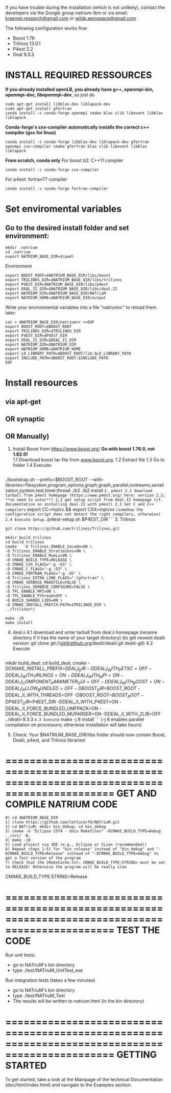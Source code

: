 
If you have trouble during the installation (which is not unlikely), contact the developers via the Google group natrium-lbm
or via email: kraemer.research@gmail.com or wilde.aerospace@gmail.com .

The following configuration works fine:
- Boost 1.76
- Trilinos 13.0.1
- P4est 2.2
- Deal 9.3.3


# INSTALL REQUIRED RESSOURCES

**If you already installed openLB, you already have g++, openmpi-bin, openmpi-doc, libopenmpi-dev**, so just do
```
sudo apt-get install libblas-dev liblapack-dev
sudo apt-get install gfortran
conda install -c conda-forge openmpi cmake blas zlib libevent libblas liblapack
```

**Conda-forge's cxx-compiler automatically installs the correct c++ compiler (gcc for linux)**
```
conda install -c conda-forge libblas-dev liblapack-dev gfortran openmpi cxx-compiler cmake gfortran blas zlib libevent libblas liblapack
```

**From scratch, conda only**
For boost b2: C++11 compiler
```
conda install -c conda-forge cxx-compiler
```

For p4est: fortran77 compiler
```
conda install -c conda-forge fortran-compiler
```

# Set enviromental variables
## Go to the desired install folder and set environment:
```
mkdir .natrium
cd .natrium
export NATRIUM_BASE_DIR=$(pwd)
```

Environment
```
export BOOST_ROOT=$NATRIUM_BASE_DIR/libs/boost
export TRILINOS_DIR=$NATRIUM_BASE_DIR/libs/trilinos
export P4EST_DIR=$NATRIUM_BASE_DIR/libs/p4est
export DEAL_II_DIR=$NATRIUM_BASE_DIR/libs/deal.II
export NATRIUM_DIR=$NATRIUM_BASE_DIR/NATriuM
export NATRIUM_HOME=$NATRIUM_BASE_DIR/output
```

Write your environmental variables into a file "natriumrc" to reload them later:
```
cat > $NATRIUM_BASE_DIR/natriumrc <<EOF
export BOOST_ROOT=$BOOST_ROOT
export TRILINOS_DIR=$TRILINOS_DIR
export P4EST_DIR=$P4EST_DIR
export DEAL_II_DIR=$DEAL_II_DIR
export NATRIUM_DIR=$NATRIUM_DIR
export NATRIUM_HOME=$NATRIUM_HOME
export LD_LIBRARY_PATH=$BOOST_ROOT/lib:$LD_LIBRARY_PATH
export INCLUDE_PATH=$BOOST_ROOT:$INCLUDE_PATH
EOF
```

# Install resources
## via apt-get

## OR synaptic

## OR Manually)
1. Install Boost from https://www.boost.org/ **Go with boost 1.76.0, not 1.82.0!**	
    1.1 Download boost tar-file from www.boost.org.
    1.2 Extract file
    1.3 Go to folder
    1.4 Execute:
	```
./bootstrap.sh --prefix=$BOOST_ROOT --with-libraries=filesystem,program_options,graph,graph_parallel,iostreams,serialization,system,test,timer,thread
./b2
./b2 install
	```
2. p4est
    2.1 download tarball from p4est homepage (https://www.p4est.org/ here: version 2.2; **no need to untar**)
    2.2 get setup script from deal.II homepage (cf. documentation on installing deal.II with p4est)
    2.3 Set C and C++ compilers
	```
export CC=mpicc && export CXX=mpicxx
	```
	(somehow the configuration script does not detect the right compilers, otherwise)
    2.4 Execute Setup
    	```
./p4est-setup.sh <p4est tarball> $P4EST_DIR
	```
3. Trilinos
```
git clone https://github.com/trilinos/Trilinos.git

mkdir build_trilinos
cd build_trilinos
cmake 	-D Trilinos_ENABLE_Sacado=ON \
-D Trilinos_ENABLE_Stratimikos=ON \
-D Trilinos_ENABLE_MueLu=ON \
-D CMAKE_BUILD_TYPE=RELEASE \
-D CMAKE_CXX_FLAGS="-g -O3" \
-D CMAKE_C_FLAGS="-g -O3" \
-D CMAKE_FORTRAN_FLAGS="-g -O5" \
-D Trilinos_EXTRA_LINK_FLAGS="-lgfortran" \
-D CMAKE_VERBOSE_MAKEFILE=FALSE \
-D Trilinos_VERBOSE_CONFIGURE=FALSE \
-D TPL_ENABLE_MPI=ON \
-D TPL_ENABLE_Pthread=OFF \
-D BUILD_SHARED_LIBS=ON \
-D CMAKE_INSTALL_PREFIX:PATH=$TRILINOS_DIR \
../Trilinos*/

make -j8
make install
```

4. deal.ii
 	4.1 download and untar tarball from deal.ii homepage
		(rename directory if it has the name of your target directory)
        	(to get newest dealii version: git clone git://git@github.org/dealii/dealii.git dealii-git)
	4.2 Execute
	```
mkdir build_deal; 
cd build_deal; 
cmake -DCMAKE_INSTALL_PREFIX=$DEAL_II_DIR -DDEAL_II_WITH_PETSC=OFF -DDEAL_II_WITH_TRILINOS=ON -DDEAL_II_WITH_MPI=ON -DDEAL_II_COMPONENT_PARAMETER_GUI=OFF -DDEAL_II_WITH_BOOST=ON -DDEAL_II_ALLOW_BUNDLED=OFF -DBOOST_DIR=$BOOST_ROOT -DDEAL_II_WITH_THREADS=OFF -DBOOST_ROOT=$BOOST_ROOT -DP4EST_DIR=$P4EST_DIR -DDEAL_II_WITH_P4EST=ON -DDEAL_II_FORCE_BUNDLED_UMFPACK=ON -DDEAL_II_FORCE_BUNDLED_MUPARSER=ON -DDEAL_II_WITH_ZLIB=OFF ../dealii-9.3.3
	```
        4.3 Execute
	```
make -j 8 install
	```
	 (-j 8 enables parallel compilation on  processors; otherwise installation will take hours)
 
5. Check: Your $NATRIUM_BASE_DIR/libs folder should now contain Boost, Dealii, p4est, and Trilinos libraries! 

================================================================================================
   GET AND COMPILE NATRIUM CODE
================================================================================================
	0) cd $NATRIUM_BASE_DIR
	1) clone https://github.com/lettucecfd/NATriuM.git
	2) cd NATriuM; mkdir bin_debug; cd bin_debug
	3) cmake -G "Eclipse CDT4 - Unix Makefiles" -DCMAKE_BUILD_TYPE=Debug ../src/ -B.
	3) make -j8
	5) Load project via IDE (e.g., Eclipse or CLion (recommended))
	6) Repeat steps 1-5) for "bin_release" instead of "bin_debug" and "-DCMAKE_BUILD_TYPE=Release" instead of "-DCMAKE_BUILD_TYPE=Debug" to get a fast version of the program
	7) Check that the CMakeCache.txt: CMAKE_BUILD_TYPE:STRING= must be set to RELEASE! Otherwise the program will be really slow
CMAKE_BUILD_TYPE:STRING=Release



        
================================================================================================
   TEST THE CODE 
================================================================================================

Run unit tests:
   - go to NATriuM's bin directory
   - type ./test/NATriuM_UnitTest_exe

Run integration tests (takes a few minutes)
   - go to NATriuM's bin directory
   - type ./test/NATriuM_Test
   - The results will be written to natrium.html (in the bin directory)


================================================================================================
  GETTING STARTED
================================================================================================
To get started, take a look at the Mainpage of the technical Documentation (doc/html/index.html)
and navigate to the Examples section.
        

